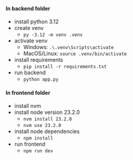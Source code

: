 #### In backend folder

* install python 3.12
* create venv
  * `py -3.12 -m venv .venv`
* activate venv
  * Windows: `.\.venv\Scripts\activate`
  * MacOS/Linux: `source .venv/bin/activate`
* install requirements
  * `pip install -r requirements.txt`
* run backend
  * `python app.py`

#### In frontend folder

* install nvm
* install node version 23.2.0
  * `nvm install 23.2.0 `
  * `nvm use 23.2.0`
* install node dependencies
  *  `npm install`
* run frontend
  * `npm run dev`

